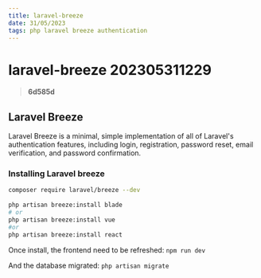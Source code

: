 ```yaml
---
title: laravel-breeze
date: 31/05/2023
tags: php laravel breeze authentication
---
```


# **laravel-breeze** 202305311229 
> **6d585d**

  

## Laravel Breeze
Laravel Breeze is a minimal, simple implementation of all of Laravel's authentication features, including login, registration, password reset, email verification, and password confirmation.

### Installing Laravel breeze
```bash
composer require laravel/breeze --dev
 
php artisan breeze:install blade
# or
php artisan breeze:install vue
#or
php artisan breeze:install react
```

Once install, the frontend need to be refreshed:
`npm run dev`

And the database migrated:
`php artisan migrate`

